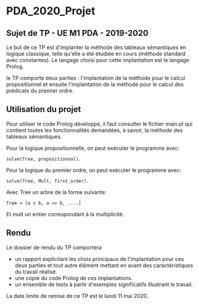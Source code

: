 # PDA_2020_Projet

## Sujet de TP - UE M1 PDA - 2019-2020

Le but de ce TP est d'implanter la méthode des tableaux sémantiques
en logique classique, telle qu'elle a été étudiée en cours (méthode
standard avec constantes). Le langage choisi pour cette implantation
est le langage Prolog.

le TP comporte deux parties : l'implantation de la méthode pour le
calcul propositionnel et ensuite l'implantation de la méthode pour le
calcul des prédicats du premier ordre.

## Utilisation du projet

Pour utiliser le code Prolog développé, il faut consulter le fichier main.pl qui contient
toutes les fonctionnalités demandées, à savoir, la méthode des tableaux sémantiques.

Pour la logique propositionnelle, on peut exécuter le programme avec:

```
solve(Tree, propositionnal).
```

Pour la logique du premier ordre, on peut exécuter le programme avec:

```
solve(Tree, Mult, first_order).
```

Avec Tree un arbre de la forme suivante:

```
Tree = [a v b, a => b, ....]
```

Et mult un entier correspondant à la multiplicité.

## Rendu

Le dossier de rendu du TP comportera
- un rapport explicitant les choix principaux de l'implantation pour ces
deux parties et tout autre élément mettant en avant des caractéristiques
du travail réalisé.
- une copie du code Prolog de ces implantations.
- un ensemble de tests à partir d'exemples significatifs illustrant le
travail.

La date limite de remise de ce TP est le lundi 11 mai 2020.
